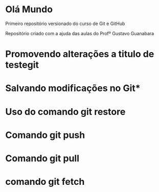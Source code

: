 # Olá Mundo
 Primeiro repositório versionado do curso de Git e GitHub

 Repositório criado com a ajuda das aulas do Profº Gustavo Guanabara

# Promovendo alterações a titulo de testegit

# Salvando modificações no Git*
# Uso do comando git restore

# Comando git push
# Comando git pull
# comando git fetch
